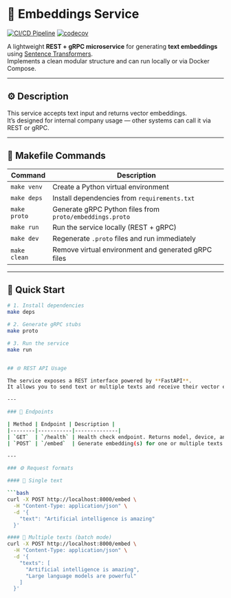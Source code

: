 # 🧠 Embeddings Service

[![CI/CD Pipeline](https://github.com/vitosgeen/embeddings-generator/actions/workflows/ci-cd.yml/badge.svg)](https://github.com/vitosgeen/embeddings-generator/actions/workflows/ci-cd.yml)
[![codecov](https://codecov.io/gh/vitosgeen/embeddings-generator/branch/main/graph/badge.svg)](https://codecov.io/gh/vitosgeen/embeddings-generator)

A lightweight **REST + gRPC microservice** for generating **text embeddings** using [Sentence Transformers](https://www.sbert.net/).  
Implements a clean modular structure and can run locally or via Docker Compose.

---

## ⚙️ Description

This service accepts text input and returns vector embeddings.  
It’s designed for internal company usage — other systems can call it via REST or gRPC.

---

## 🧰 Makefile Commands

| Command | Description |
|----------|--------------|
| `make venv` | Create a Python virtual environment |
| `make deps` | Install dependencies from `requirements.txt` |
| `make proto` | Generate gRPC Python files from `proto/embeddings.proto` |
| `make run` | Run the service locally (REST + gRPC) |
| `make dev` | Regenerate `.proto` files and run immediately |
| `make clean` | Remove virtual environment and generated gRPC files |

---

## 🚀 Quick Start

```bash
# 1. Install dependencies
make deps

# 2. Generate gRPC stubs
make proto

# 3. Run the service
make run


## 🌐 REST API Usage

The service exposes a REST interface powered by **FastAPI**.  
It allows you to send text or multiple texts and receive their vector embeddings in JSON format.

---

### 🧠 Endpoints

| Method | Endpoint | Description |
|--------|-----------|--------------|
| `GET`  | `/health` | Health check endpoint. Returns model, device, and vector size. |
| `POST` | `/embed`  | Generate embedding(s) for one or multiple texts. |

---

### ⚙️ Request formats

#### 🔹 Single text

```bash
curl -X POST http://localhost:8000/embed \
  -H "Content-Type: application/json" \
  -d '{
    "text": "Artificial intelligence is amazing"
  }'

#### 🔹 Multiple texts (batch mode)
curl -X POST http://localhost:8000/embed \
  -H "Content-Type: application/json" \
  -d '{
    "texts": [
      "Artificial intelligence is amazing",
      "Large language models are powerful"
    ]
  }'

